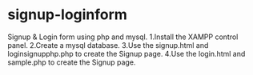 # signup-loginform
Signup &amp; Login form using php and mysql.
1.Install the XAMPP control panel.
2.Create a mysql database.
3.Use the signup.html and loginsignupphp.php to create the Signup page.
4.Use the login.html and sample.php to create the Signup page.
